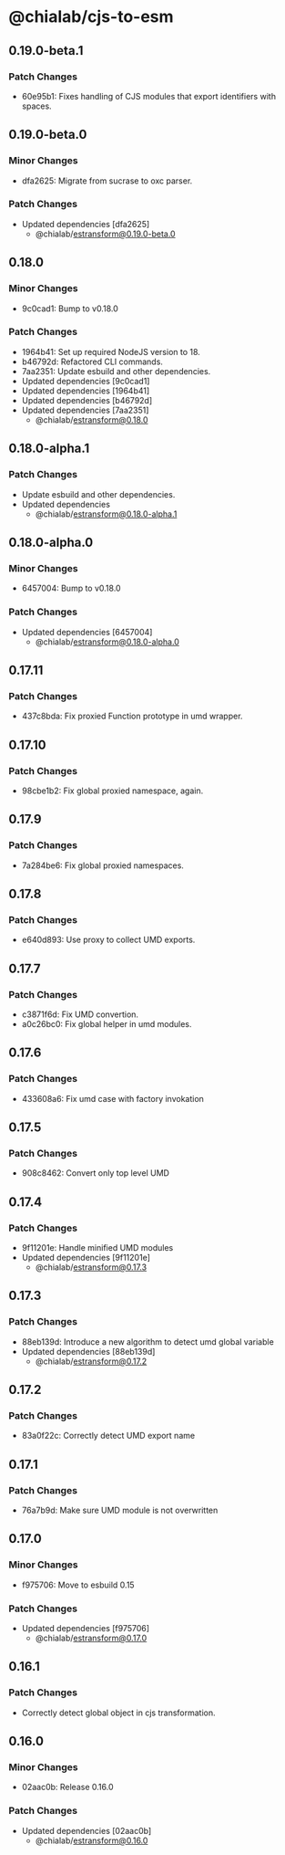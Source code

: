 # @chialab/cjs-to-esm

## 0.19.0-beta.1

### Patch Changes

-   60e95b1: Fixes handling of CJS modules that export identifiers with spaces.

## 0.19.0-beta.0

### Minor Changes

-   dfa2625: Migrate from sucrase to oxc parser.

### Patch Changes

-   Updated dependencies [dfa2625]
    -   @chialab/estransform@0.19.0-beta.0

## 0.18.0

### Minor Changes

-   9c0cad1: Bump to v0.18.0

### Patch Changes

-   1964b41: Set up required NodeJS version to 18.
-   b46792d: Refactored CLI commands.
-   7aa2351: Update esbuild and other dependencies.
-   Updated dependencies [9c0cad1]
-   Updated dependencies [1964b41]
-   Updated dependencies [b46792d]
-   Updated dependencies [7aa2351]
    -   @chialab/estransform@0.18.0

## 0.18.0-alpha.1

### Patch Changes

-   Update esbuild and other dependencies.
-   Updated dependencies
    -   @chialab/estransform@0.18.0-alpha.1

## 0.18.0-alpha.0

### Minor Changes

-   6457004: Bump to v0.18.0

### Patch Changes

-   Updated dependencies [6457004]
    -   @chialab/estransform@0.18.0-alpha.0

## 0.17.11

### Patch Changes

-   437c8bda: Fix proxied Function prototype in umd wrapper.

## 0.17.10

### Patch Changes

-   98cbe1b2: Fix global proxied namespace, again.

## 0.17.9

### Patch Changes

-   7a284be6: Fix global proxied namespaces.

## 0.17.8

### Patch Changes

-   e640d893: Use proxy to collect UMD exports.

## 0.17.7

### Patch Changes

-   c3871f6d: Fix UMD convertion.
-   a0c26bc0: Fix global helper in umd modules.

## 0.17.6

### Patch Changes

-   433608a6: Fix umd case with factory invokation

## 0.17.5

### Patch Changes

-   908c8462: Convert only top level UMD

## 0.17.4

### Patch Changes

-   9f11201e: Handle minified UMD modules
-   Updated dependencies [9f11201e]
    -   @chialab/estransform@0.17.3

## 0.17.3

### Patch Changes

-   88eb139d: Introduce a new algorithm to detect umd global variable
-   Updated dependencies [88eb139d]
    -   @chialab/estransform@0.17.2

## 0.17.2

### Patch Changes

-   83a0f22c: Correctly detect UMD export name

## 0.17.1

### Patch Changes

-   76a7b9d: Make sure UMD module is not overwritten

## 0.17.0

### Minor Changes

-   f975706: Move to esbuild 0.15

### Patch Changes

-   Updated dependencies [f975706]
    -   @chialab/estransform@0.17.0

## 0.16.1

### Patch Changes

-   Correctly detect global object in cjs transformation.

## 0.16.0

### Minor Changes

-   02aac0b: Release 0.16.0

### Patch Changes

-   Updated dependencies [02aac0b]
    -   @chialab/estransform@0.16.0
